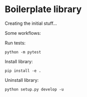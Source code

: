 # Boilerplate library

Creating the initial stuff...

Some workflows:

Run tests:

```
python -m pytest
```

Install library:

```
pip install -e .
```

Uninstall library:

```
python setup.py develop -u
```